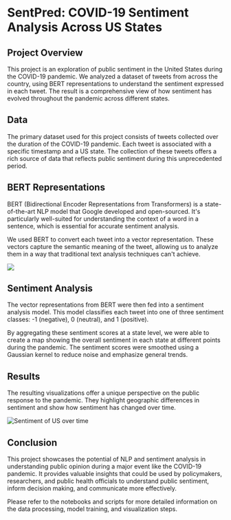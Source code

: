 # SentPred: COVID-19 Sentiment Analysis Across US States

## Project Overview

This project is an exploration of public sentiment in the United States during the COVID-19 pandemic. We analyzed a dataset of tweets from across the country, using BERT representations to understand the sentiment expressed in each tweet. The result is a comprehensive view of how sentiment has evolved throughout the pandemic across different states.

## Data

The primary dataset used for this project consists of tweets collected over the duration of the COVID-19 pandemic. Each tweet is associated with a specific timestamp and a US state. The collection of these tweets offers a rich source of data that reflects public sentiment during this unprecedented period.

## BERT Representations

BERT (Bidirectional Encoder Representations from Transformers) is a state-of-the-art NLP model that Google developed and open-sourced. It's particularly well-suited for understanding the context of a word in a sentence, which is essential for accurate sentiment analysis.

We used BERT to convert each tweet into a vector representation. These vectors capture the semantic meaning of the tweet, allowing us to analyze them in a way that traditional text analysis techniques can't achieve.

![](https://github.com)

## Sentiment Analysis

The vector representations from BERT were then fed into a sentiment analysis model. This model classifies each tweet into one of three sentiment classes: -1 (negative), 0 (neutral), and 1 (positive).

By aggregating these sentiment scores at a state level, we were able to create a map showing the overall sentiment in each state at different points during the pandemic. The sentiment scores were smoothed using a Gaussian kernel to reduce noise and emphasize general trends.

## Results

The resulting visualizations offer a unique perspective on the public response to the pandemic. They highlight geographic differences in sentiment and show how sentiment has changed over time.

![Sentiment of US over time](https://github.com/AntanasMurelis/SentPred/blob/fa4f0267ba3f7222a91532463b138f36ca541404/Movies/sentiment_map-13.gif)


## Conclusion

This project showcases the potential of NLP and sentiment analysis in understanding public opinion during a major event like the COVID-19 pandemic. It provides valuable insights that could be used by policymakers, researchers, and public health officials to understand public sentiment, inform decision making, and communicate more effectively.

Please refer to the notebooks and scripts for more detailed information on the data processing, model training, and visualization steps.
